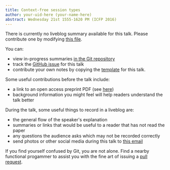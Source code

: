 ```yaml
---
title: Context-free session types
author: your-uid-here (your-name-here)
abstract: Wednesday 21st 1555-1620 PM (ICFP 2016)
---
```


There is currently no liveblog summary available for this talk. Please contribute one by modifying [this file](https://github.com/ocamllabs/icfp2016-blog/blob/master/ICFP/contextfree-session-types.md).

You can:
* view in-progress summaries [in the Git repository](https://github.com/ocamllabs/icfp2016-blog/tree/master/ICFP/contextfree-session-types/)
* track the [GitHub issue](https://github.com/ocamllabs/icfp2016-blog/issues/84) for this talk
* contribute your own notes by copying the [template](contextfree-session-types/template.md) for this talk.

Some useful contributions before the talk include:
* a link to an open access preprint PDF (see [here](https://github.com/gasche/icfp2016-papers))
* background information you might feel will help readers understand the talk better

During the talk, some useful things to record in a liveblog are:
* the general flow of the speaker's explanation
* summaries or links that would be useful to a reader that has not read the paper
* any questions the audience asks which may not be recorded correctly
* send photos or other social media during this talk to [this email](mailto:icfp16.photos@gmail.com?subject=ICFP:contextfree-session-types)

If you find yourself confused by Git, you are not alone. Find a nearby functional progammer
to assist you with the fine art of issuing a [pull request](https://help.github.com/articles/about-pull-requests/).

